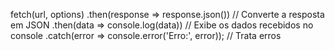 fetch(url, options)
  .then(response => response.json()) // Converte a resposta em JSON
  .then(data => console.log(data))    // Exibe os dados recebidos no console
  .catch(error => console.error('Erro:', error)); // Trata erros